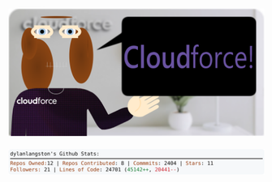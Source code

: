 <!-- 
Version 3.0.78
Built Wed Sep 04 2024 05:19:55 GMT+0000 (Coordinated Universal Time)
-->

<h1 align="center">
  <a href="https://github.com/cf-dlangston/cf-dlangston/tree/master/src" title="Click to View Source">
    <picture width="100%" alt="Dylan">
      <source media="(prefers-color-scheme: dark)" srcset="dylan-dark.svg?version=3.0.78">
      <img src="dylan-light.svg?version=3.0.78" alt="Dylan">
    </picture>
  </a>
</h1>

<div align="center">
  <picture width="100%" alt="Profile Info and Stats">
    <source media="(prefers-color-scheme: dark)" srcset="stats-dark.svg?version=3.0.78">
    <img src="stats-light.svg?version=3.0.78" alt="Profile Info and Stats">
  </picture>
</div>

